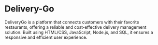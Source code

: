 # Delivery-Go
DeliveryGo is a platform that connects customers with their favorite restaurants, offering a reliable and cost-effective delivery management solution. Built using HTML/CSS, JavaScript, Node.js, and SQL, it ensures a responsive and efficient user experience.
